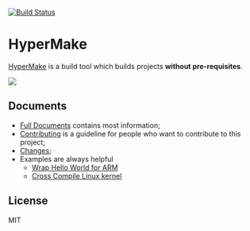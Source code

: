 [![Build Status](https://travis-ci.org/evo-cloud/hmake.svg?branch=master)](https://travis-ci.org/evo-cloud/hmake)

# HyperMake

[HyperMake](https://evo-cloud.github.io/hmake) is a build tool which builds projects **without pre-requisites**.

![](https://raw.githubusercontent.com/evo-cloud/hmake/master/site/gh-pages/static/images/arm-hello.gif)

## Documents

- [Full Documents](https://evo-cloud.github.io/hmake) contains most information;
- [Contributing](CONTRIB.md) is a guideline for people who want to
  contribute to this project;
- [Changes](CHANGES.md);
- Examples are always helpful
  - [Wrap Hello World for ARM](examples/arm-hello/README.md)
  - [Cross Compile Linux kernel](examples/linux/README.md)

## License

MIT
